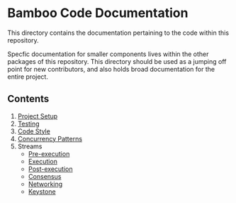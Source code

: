 # Bamboo Code Documentation

This directory contains the documentation pertaining to the code within this repository. 

Specfic documentation for smaller components lives within the other packages of this repository. This directory should be used as a jumping off point for new contributors, and also holds broad documentation for the entire project.

## Contents

1. [Project Setup](setup.md)
2. [Testing](testing.md)
3. [Code Style](code-style.md)
4. [Concurrency Patterns](concurrency.md)
5. Streams
    - [Pre-execution](streams/pre-execution.md)
    - [Execution](streams/execution.md)
    - [Post-execution](streams/post-execution.md)
    - [Consensus](streams/consensus.md)
    - [Networking](streams/networking.md)
    - [Keystone](streams/keystone.md)

